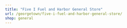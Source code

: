 ```yaml
---
title: "Five I Fuel and Harbor General Store"
url: /georgetown/five-i-fuel-and-harbor-general-store/
shop: general
---
```

